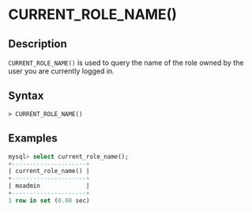 # **CURRENT_ROLE_NAME()**

## **Description**

`CURRENT_ROLE_NAME()` is used to query the name of the role owned by the user you are currently logged in.

## **Syntax**

```
> CURRENT_ROLE_NAME()
```

## **Examples**

```sql
mysql> select current_role_name();
+---------------------+
| current_role_name() |
+---------------------+
| moadmin             |
+---------------------+
1 row in set (0.00 sec)
```
